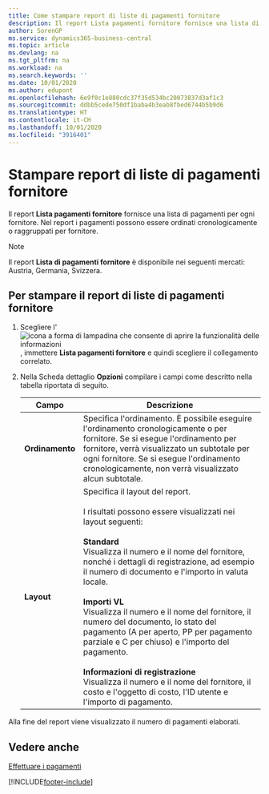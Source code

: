 ```yaml
---
title: Come stampare report di liste di pagamenti fornitore
description: Il report Lista pagamenti fornitore fornisce una lista di pagamenti per ogni fornitore. Nel report i pagamenti possono essere ordinati cronologicamente o raggruppati per fornitore.
author: SorenGP
ms.service: dynamics365-business-central
ms.topic: article
ms.devlang: na
ms.tgt_pltfrm: na
ms.workload: na
ms.search.keywords: ''
ms.date: 10/01/2020
ms.author: edupont
ms.openlocfilehash: 6e9f0c1e880cdc37f35d534bc20073837d3af1c3
ms.sourcegitcommit: ddbb5cede750df1baba4b3eab8fbed6744b5b9d6
ms.translationtype: HT
ms.contentlocale: it-CH
ms.lasthandoff: 10/01/2020
ms.locfileid: "3916401"
---
```

# <a name="print-vendor-payments-list-reports"></a>Stampare report di liste di pagamenti fornitore

Il report **Lista pagamenti fornitore** fornisce una lista di pagamenti per ogni fornitore. Nel report i pagamenti possono essere ordinati cronologicamente o raggruppati per fornitore.  

> [!NOTE]
> Il report **Lista di pagamenti fornitore** è disponibile nei seguenti mercati: Austria, Germania, Svizzera.

## <a name="to-print-the-vendor-payments-list-report"></a>Per stampare il report di liste di pagamenti fornitore  

1. Scegliere l'![icona a forma di lampadina che consente di aprire la funzionalità delle informazioni](../../media/ui-search/search_small.png "Informazioni sull'operazione che si desidera eseguire"), immettere **Lista pagamenti fornitore** e quindi scegliere il collegamento correlato.  
2. Nella Scheda dettaglio **Opzioni** compilare i campi come descritto nella tabella riportata di seguito.  

    |Campo|Descrizione|  
    |---------------------------------|---------------------------------------|  
    |**Ordinamento**|Specifica l'ordinamento. È possibile eseguire l'ordinamento cronologicamente o per fornitore. Se si esegue l'ordinamento per fornitore, verrà visualizzato un subtotale per ogni fornitore. Se si esegue l'ordinamento cronologicamente, non verrà visualizzato alcun subtotale.|  
    |**Layout**|Specifica il layout del report.<br /><br /> I risultati possono essere visualizzati nei layout seguenti:<br /><br /> **Standard**<br /> Visualizza il numero e il nome del fornitore, nonché i dettagli di registrazione, ad esempio il numero di documento e l'importo in valuta locale.<br /><br /> **Importi VL**<br /> Visualizza il numero e il nome del fornitore, il numero del documento, lo stato del pagamento (A per aperto, PP per pagamento parziale e C per chiuso) e l'importo del pagamento.<br /><br /> **Informazioni di registrazione**<br /> Visualizza il numero e il nome del fornitore, il costo e l'oggetto di costo, l'ID utente e l'importo di pagamento.|  

 Alla fine del report viene visualizzato il numero di pagamenti elaborati.  

## <a name="see-also"></a>Vedere anche

[Effettuare i pagamenti](../../payables-make-payments.md)


[!INCLUDE[footer-include](../../includes/footer-banner.md)]
